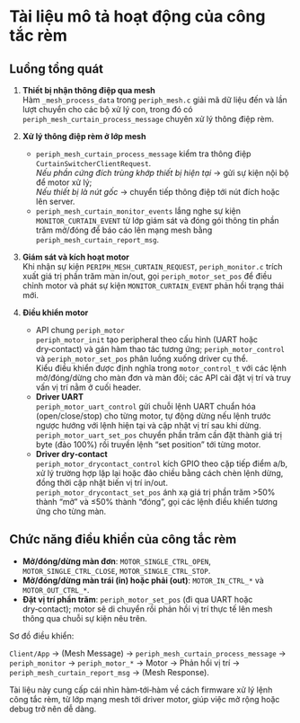 # Tài liệu mô tả hoạt động của công tắc rèm

## Luồng tổng quát

1. **Thiết bị nhận thông điệp qua mesh**  
   Hàm `_mesh_process_data` trong `periph_mesh.c` giải mã dữ liệu đến và lần lượt chuyển cho các bộ xử lý con, trong đó có `periph_mesh_curtain_process_message` chuyên xử lý thông điệp rèm.

2. **Xử lý thông điệp rèm ở lớp mesh**  
   - `periph_mesh_curtain_process_message` kiểm tra thông điệp `CurtainSwitcherClientRequest`.  
     *Nếu phần cứng đích trùng khớp thiết bị hiện tại* → gửi sự kiện nội bộ để motor xử lý;  
     *Nếu thiết bị là nút gốc* → chuyển tiếp thông điệp tới nút đích hoặc lên server.  
   - `periph_mesh_curtain_monitor_events` lắng nghe sự kiện `MONITOR_CURTAIN_EVENT` từ lớp giám sát và đóng gói thông tin phần trăm mở/đóng để báo cáo lên mạng mesh bằng `periph_mesh_curtain_report_msg`.

3. **Giám sát và kích hoạt motor**  
   Khi nhận sự kiện `PERIPH_MESH_CURTAIN_REQUEST`, `periph_monitor.c` trích xuất giá trị phần trăm màn in/out, gọi `periph_motor_set_pos` để điều chỉnh motor và phát sự kiện `MONITOR_CURTAIN_EVENT` phản hồi trạng thái mới.

4. **Điều khiển motor**
   - API chung `periph_motor`  
     `periph_motor_init` tạo peripheral theo cấu hình (UART hoặc dry‑contact) và gán hàm thao tác tương ứng; `periph_motor_control` và `periph_motor_set_pos` phân luồng xuống driver cụ thể.  
     Kiểu điều khiển được định nghĩa trong `motor_control_t` với các lệnh mở/đóng/dừng cho màn đơn và màn đôi; các API cài đặt vị trí và truy vấn vị trí nằm ở cuối header.
   - **Driver UART**  
     `periph_motor_uart_control` gửi chuỗi lệnh UART chuẩn hóa (open/close/stop) cho từng motor, tự động dừng nếu lệnh trước ngược hướng với lệnh hiện tại và cập nhật vị trí sau khi dừng.  
     `periph_motor_uart_set_pos` chuyển phần trăm cần đặt thành giá trị byte (đảo 100%) rồi truyền lệnh “set position” tới từng motor.
   - **Driver dry‑contact**  
     `periph_motor_drycontact_control` kích GPIO theo cặp tiếp điểm a/b, xử lý trường hợp lặp lại hoặc đảo chiều bằng cách chèn lệnh dừng, đồng thời cập nhật biến vị trí in/out.  
     `periph_motor_drycontact_set_pos` ánh xạ giá trị phần trăm >50% thành “mở” và ≤50% thành “đóng”, gọi các lệnh điều khiển tương ứng cho từng màn.

## Chức năng điều khiển của công tắc rèm

- **Mở/đóng/dừng màn đơn**: `MOTOR_SINGLE_CTRL_OPEN`, `MOTOR_SINGLE_CTRL_CLOSE`, `MOTOR_SINGLE_CTRL_STOP`.
- **Mở/đóng/dừng màn trái (in) hoặc phải (out)**: `MOTOR_IN_CTRL_*` và `MOTOR_OUT_CTRL_*`.
- **Đặt vị trí phần trăm**: `periph_motor_set_pos` (đi qua UART hoặc dry‑contact); motor sẽ di chuyển rồi phản hồi vị trí thực tế lên mesh thông qua chuỗi sự kiện nêu trên.

Sơ đồ điều khiển:

`Client/App` → (Mesh Message) → `periph_mesh_curtain_process_message` → `periph_monitor` → `periph_motor_*` → Motor → Phản hồi vị trí → `periph_mesh_curtain_report_msg` → (Mesh Response).

Tài liệu này cung cấp cái nhìn hàm‑tới‑hàm về cách firmware xử lý lệnh công tắc rèm, từ lớp mạng mesh tới driver motor, giúp việc mở rộng hoặc debug trở nên dễ dàng.

